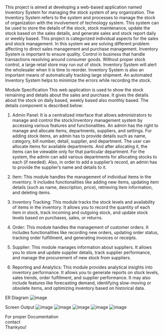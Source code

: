 This project is aimed at developing a web-based application named Inventory System for managing the stock system of any organization. The Inventory System refers to the system and processes to manage the stock of organization with the involvement of technology system. This system can be used to store the details of the stock, stock maintenance, update the stock based on the sales details, and generate sales and stock report daily or weekly based. This project is categorized individual aspects for the sales and stock management. In this system we are solving different problem affecting to direct sales management and purchase management. Inventory System is important to ensure quality. Control in business that handle transactions resolving around consumer goods. Without proper stock control, a large retail store may run out of stock. Inventory System will alert the wholesaler when it is time to reorder. Inventory System is also an important means of automatically tracking large shipment. An automated Inventory System helps to minimize the errors while recording the stock.

Module Specification
This web application is used to show the stock remaining and details about the sales and purchase. It gives the details about the stock on daily based, weekly based also monthly based. The details component is described below:
1.	Admin Panel: It is a centralized interface that allows administrators to manage and control the stock/inventory management system by accessing various features and functionalities.
An admin has the right to manage and allocate items, departments, suppliers, and settings. For adding stock items, an admin has to provide details such as name, category, bill number, detail, supplier, and department. The user can allocate items for available departments. And after allocating it, the items can be viewable only for that particular department. For the system, the admin can add various departments for allocating stocks to each (if needed). Also, in order to add a supplier’s record, an admin has to provide the supplier’s name and details to it.

2.	Item: This module handles the management of individual items in the inventory. It includes functionalities like adding new items, updating item details (such as name, description, price), retrieving item information, and deleting items.

3.	Inventory Tracking: This module tracks the stock levels and availability of items in the inventory. It allows you to record the quantity of each item in stock, track incoming and outgoing stock, and update stock levels based on purchases, sales, or returns.

4.	Order: This module handles the management of customer orders. It includes functionalities like recording new orders, updating order status, tracking order fulfillment, and generating invoices or receipts.

5.	Supplier: This module manages information about suppliers. It allows you to store and update supplier details, track supplier performance, and manage the procurement of new stock from suppliers.
6.	Reporting and Analytics: This module provides analytical insights into inventory performance. It allows you to generate reports on stock levels, sales trends, order fulfillment, and supplier performance. It may also include features like forecasting demand, identifying slow-moving or obsolete items, and optimizing inventory based on historical data.


ER Diagram
![image](https://github.com/mayanksharma20/inventory_or_stock_management_system/assets/47239249/40b41638-4611-4fc7-98aa-384a068699a1)

Screen Output
![image](https://github.com/mayanksharma20/inventory_or_stock_management_system/assets/47239249/d1228d15-201f-43c5-88e9-2f10501fd600)
![image](https://github.com/mayanksharma20/inventory_or_stock_management_system/assets/47239249/4fe9a139-57b9-4d41-ba5f-60d7b8437c92)
![image](https://github.com/mayanksharma20/inventory_or_stock_management_system/assets/47239249/beb84b50-3b08-470e-abf3-793896134ab6)
![image](https://github.com/mayanksharma20/inventory_or_stock_management_system/assets/47239249/2a3c07da-6d8a-4eab-b933-1b528dbf92f3)
![image](https://github.com/mayanksharma20/inventory_or_stock_management_system/assets/47239249/a65b2349-101c-42f3-89f0-1b2e94215992)

For proper Documentation <br/>contact <br />
Thankyou!



